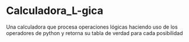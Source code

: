 # Calculadora_L-gica
Una calculadora que procesa operaciones lógicas haciendo uso de los operadores de python y retorna su tabla de verdad para cada posibilidad
